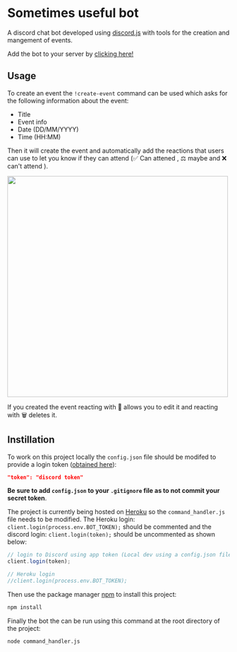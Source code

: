 # Sometimes useful bot 

A discord chat bot developed using [discord.js](https://discord.js.org/#/) with tools for the creation and mangement of events. 

Add the bot to your server by [clicking here!](https://discord.com/api/oauth2/authorize?client_id=705433718298378310&permissions=8&scope=bot)


## Usage

To create an event the `!create-event` command can be used which asks for the following information about the event:

* Title
* Event info 
* Date (DD/MM/YYYY)
* Time (HH:MM)

Then it will create the event and automatically add the reactions that users can use to let you know if they can attend (✅ Can attened , ⚖️ maybe  and ❌ can't attend ).


<img src=https://media.giphy.com/media/RkZBvflCuygxd9ave5/giphy.gif width="500" height="500"/><br />




If you created the event reacting with 📝 allows you to edit it and reacting with 🗑️ deletes it.






## Instillation 

To work on this project locally the `config.json` file should be modifed to provide a login token ([obtained here](https://discord.com/login?redirect_to=%2Fdevelopers%2Fapplications)):


```JSON
"token": "discord token" 
```

**Be sure to add `config.json` to your `.gitignore` file as to not commit your secret token**.


The project is currently being hosted on [Heroku](https://www.heroku.com/) so the `command_handler.js` file needs to be modified. The Heroku login: `client.login(process.env.BOT_TOKEN);` should be commented and the discord login: `client.login(token);` should be uncommented as shown below:

```javascript
// login to Discord using app token (Local dev using a config.json file)
client.login(token);

// Heroku login
//client.login(process.env.BOT_TOKEN); 
```

Then use the package manager [npm](https://www.npmjs.com/) to install this project:

```bash
npm install 
```

Finally the bot the can be run using this command at the root directory of the project:

```bash
node command_handler.js
```
